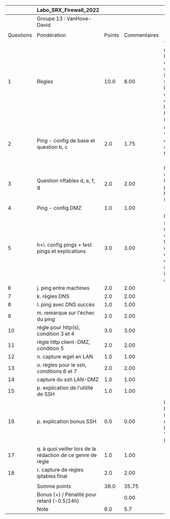 |           | Labo_SRX_Firewall_2022                                      |        |              |                                                              |
| --------- | ----------------------------------------------------------- | ------ | ------------ | ------------------------------------------------------------ |
|           | Groupe 13 : VanHove-David                                   |        |              |                                                              |
|           |                                                             |        |              |                                                              |
| Questions | Pondération                                                 | Points | Commentaires |                                                              |
| 1         | Règles                                                      | 10.0   | 8.00         | Tableau de règle : Dans les deux configuration de SSH, il fallait spécifer l'adresse exacte du client, et pas le réseau LAN. -2pt (2 fois 1 point) |
| 2         | Ping - config de base et question b, c                      | 2.0    | 1.75         | Question b : Vous ne décrivez pas ce qu'est un tableau : -0.25 |
| 3         | Question nftables d, e, f, g                                | 2.0    | 2.00         | Remarque question g : Pas suffisant pour un bonus cette fois :) |
| 4         | Ping - config DMZ                                           | 1.0    | 1.00         |                                                              |
| 5         | h+i. config pings + test pings et explications              | 3.0    | 3.00         | Remarque sur le rapport  : La capture du traceroute  est disponible dans le dossier include, pas affiché |
| 6         | j. ping entre machines                                      | 2.0    | 2.00         |                                                              |
| 7         | k. règles DNS                                               | 2.0    | 2.00         |                                                              |
| 8         | l. ping avec DNS succès                                     | 1.0    | 1.00         |                                                              |
| 9         | m. remarque sur l'échec du ping                             | 2.0    | 2.00         |                                                              |
| 10        | régle pour http(s), condition 3 et 4                        | 3.0    | 3.00         |                                                              |
| 11        | règle http client-DMZ, condition 5                          | 2.0    | 2.00         |                                                              |
| 12        | n. capture wget en LAN                                      | 1.0    | 1.00         |                                                              |
| 13        | o. règles pour le ssh, conditions 6 et 7                    | 2.0    | 2.00         |                                                              |
| 14        | capture du ssh LAN-DMZ                                      | 1.0    | 1.00         |                                                              |
| 15        | p. explication de l'utilité de SSH                          | 1.0    | 1.00         |                                                              |
| 16        | p. explication bonus SSH                                    | 0.0    | 0.00         | Pas de point bonus, il fallait mentionner les "authorized key" |
| 17        | q. à quoi veiller lors de la rédaction de ce genre de règle | 1.0    | 1.00         |                                                              |
| 18        | r. capture de règles iptables final                         | 2.0    | 2.00         |                                                              |
|           |                                                             |        |              |                                                              |
|           | Somme points                                                | 38.0   | 35.75        |                                                              |
|           | Bonus (+) / Pénalité pour retard (-0.5/24h)                 |        | 0.00         |                                                              |
|           | Note                                                        | 6.0    | 5.7          |                                                              |